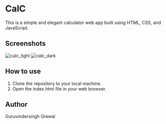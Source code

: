 # CalC
This is a simple and elegant calculator web app built using HTML, CSS, and JavaScript.

## Screenshots
![calc_light](https://github.com/ggrewal99/CalC/assets/101481803/54e7cc52-8c6e-4a1b-a945-2e03bee60a36)
![calc_dark](https://github.com/ggrewal99/CalC/assets/101481803/aa8ad180-0c4a-4842-bcaf-67d3b570f0b4)

## How to use

1. Clone the repository to your local machine.
2. Open the index.html file in your web browser.

## Author
Guruvindersingh Grewal
